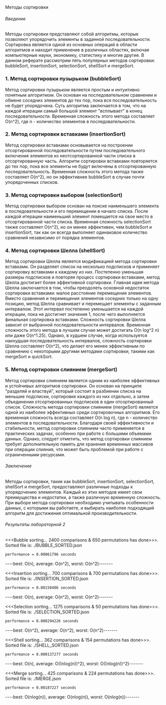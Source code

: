 Методы сортировки
###### Введение ###### 
Методы сортировки представляют собой алгоритмы, которые позволяют упорядочить элементы в заданной последовательности. Сортировка является одной из основных операций в области алгоритмов и находит применение в различных областях, включая компьютерные науки, экономику, статистику и многие другие. В данном реферате рассмотрим пять популярных методов сортировки: bubbleSort, insertionSort, selectionSort, shellSort и mergeSort.

### 1. Метод сортировки пузырьком (bubbleSort) ###
   Метод сортировки пузырьком является простым и интуитивно понятным алгоритмом. Он основан на последовательном сравнении и обмене соседних элементов до тех пор, пока вся последовательность не будет упорядочена. Суть алгоритма заключается в том, что на каждой итерации самый большой элемент "всплывает" в конец последовательности. Временная сложность этого метода составляет O(n^2), где n - количество элементов в последовательности.

### 2. Метод сортировки вставками (insertionSort) ### 
   Метод сортировки вставками основывается на построении отсортированной последовательности путем последовательного включения элементов из неотсортированной части списка в отсортированную часть. Алгоритм сортировки вставками повторяется до тех пор, пока все элементы не будут включены в отсортированную последовательность. Временная сложность этого метода также составляет O(n^2), но он эффективнее bubbleSort в случае почти упорядоченных списков.

### 3. Метод сортировки выбором (selectionSort) ### 
   Метод сортировки выбором основан на поиске наименьшего элемента в последовательности и его перемещении в начало списка. После каждой итерации наименьший элемент помещается на свое место в отсортированной части списка. Временная сложность selectionSort также составляет O(n^2), но он менее эффективен, чем bubbleSort и insertionSort, так как он всегда выполняет одинаковое количество сравнений независимо от порядка элементов.

### 4. Метод сортировки Шелла (shellSort) ### 
   Метод сортировки Шелла является модификацией метода сортировки вставками. Он разделяет список на несколько подсписков и применяет сортировку вставками к каждому из них. Постепенно уменьшая размеры подсписков и повторяя процесс сортировки вставками, метод Шелла достигает более эффективной сортировки.
   Главная идея метода Шелла заключается в том, чтобы преодолеть основной недостаток сортировки вставками: малое расстояние перемещения элементов. Вместо сравнения и перемещения элементов соседних только на одну позицию, метод Шелла сравнивает и перемещает элементы с заданным интервалом. Этот интервал постепенно уменьшается на каждой итерации, пока не достигнет значения 1, после чего выполняется финальная сортировка вставками.
   Сложность сортировки Шелла зависит от выбранной последовательности интервалов. Временная сложность этого метода в лучшем случае может достигать O(n log^2 n) или даже O(n^1.25). Однако, в худшем случае, когда используется наихудшая последовательность интервалов, сложность сортировки Шелла составляет O(n^2), что делает его менее эффективным по сравнению с некоторыми другими методами сортировки, такими как mergeSort и quickSort.

### 5. Метод сортировки слиянием (mergeSort) ###
   Метод сортировки слиянием является одним из наиболее эффективных и устойчивых алгоритмов сортировки. Он основан на принципе "разделяй и властвуй", который состоит в разбиении списка на меньшие подсписки, сортировке каждого из них отдельно, а затем объединении отсортированных подсписков в один отсортированный список.
   Сложность метода сортировки слиянием (mergeSort) является одной из наиболее эффективных среди сортировочных алгоритмов. Его временная сложность всегда составляет O(n log n), где n - количество элементов в последовательности.
   Благодаря своей эффективности и стабильности, метод сортировки слиянием часто применяется в практических задачах, особенно при работе с большими объемами данных. Однако, следует отметить, что метод сортировки слиянием требует дополнительную память для хранения временных массивов при операции слияния, что может быть проблемой при работе с ограниченными ресурсами.

###### Заключение ###### 
   Методы сортировки, такие как bubbleSort, insertionSort, selectionSort, shellSort и mergeSort, предоставляют различные подходы к упорядочению элементов. Каждый из этих методов имеет свои преимущества и недостатки, а также различную временную сложность. При выборе метода сортировки необходимо учитывать особенности данных, с которыми вы работаете, и выбирать наиболее подходящий алгоритм для достижения оптимальной производительности.


###### Результаты лабораторной 2 ###### 

<<<Bubble sorting... 2400 comparisons & 650 permutations has done>>>.
Sorted file is: ./BUBBLE_SORTED.json

    performance = 0.00061796 seconds 
----best: O(n), average: O(n^2), worst: O(n^2)-------

<<<Insertion sorting... 700 comparisons & 700 permutations has done>>>.
Sorted file is: ./INSERTION_SORTED.json

    performance = 0.00150406 seconds 
----best: O(n), average: O(n^2), worst: O(n^2)-------

<<<Selection sorting... 1275 comparisons & 50 permutations has done>>>.
Sorted file is: ./SELECTION_SORTED.json

    performance = 0.000294226 seconds 
----best: O(n^2), average: O(n^2), worst: O(n^2)-------

<<<Shell sorting... 362 comparisons & 154 permutations has done>>>.
Sorted file is: ./SHELL_SORTED.json

    performance = 0.000137277 seconds 
----best: O(n), average: O((nlog(n))^2), worst: O((nlog(n))^2)-------

<<<Merge sorting... 425 comparisons & 224 permutations has done>>>.
Sorted file is: ./MERGE.json

    performance = 0.00187227 seconds 
----best: O(nlog(n)), average: O(nlog(n)), worst: O(nlog(n))-------


